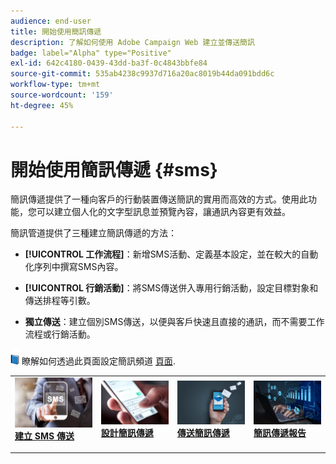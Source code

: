 ```yaml
---
audience: end-user
title: 開始使用簡訊傳遞
description: 了解如何使用 Adobe Campaign Web 建立並傳送簡訊
badge: label="Alpha" type="Positive"
exl-id: 642c4180-0439-43dd-ba3f-0c4843bbfe84
source-git-commit: 535ab4238c9937d716a20ac8019b44da091bdd6c
workflow-type: tm+mt
source-wordcount: '159'
ht-degree: 45%

---
```


# 開始使用簡訊傳遞 {#sms}

簡訊傳遞提供了一種向客戶的行動裝置傳送簡訊的實用而高效的方式。使用此功能，您可以建立個人化的文字型訊息並預覽內容，讓通訊內容更有效益。

簡訊管道提供了三種建立簡訊傳遞的方法：

* **[!UICONTROL 工作流程]**：新增SMS活動、定義基本設定，並在較大的自動化序列中撰寫SMS內容。

* **[!UICONTROL 行銷活動]**：將SMS傳送併入專用行銷活動，設定目標對象和傳送排程等引數。

* **獨立傳送**：建立個別SMS傳送，以便與客戶快速且直接的通訊，而不需要工作流程或行銷活動。

![](../assets/do-not-localize/book.png) 瞭解如何透過此頁面設定簡訊頻道 [頁面](https://experienceleague.adobe.com/docs/campaign/campaign-v8/campaigns/send/sms.html?lang=en).

<table style="table-layout:fixed"><tr style="border: 0;">
<td>
<a href="create-sms.md">
<img alt="銷售機會" src="assets/do-not-localize/create_sms.png">
</a>
<div><a href="create-sms.md"><strong>建立 SMS 傳送</strong>
</div>
<p>
</td>
<td>
<a href="content-sms.md">
<img alt="不常使用" src="assets/do-not-localize/design_sms.png">
</a>
<div>
<a href="content-sms.md"><strong>設計簡訊傳遞<strong></strong></a>
</div>
<p></td>
<td>
<a href="send-sms.md">
<img alt="驗證" src="assets/do-not-localize/send_sms.png">
</a>
<div>
<a href="send-sms.md"><strong>傳送簡訊傳遞</strong></a>
</div>
<p>
</td>
<td>
<a href="send-sms.md">
<img alt="驗證" src="assets/do-not-localize/report_sms.jpeg">
</a>
<div>
<a href="send-sms.md"><strong>簡訊傳遞報告</strong></a>
</div>
<p>
</td>
</tr></table>
